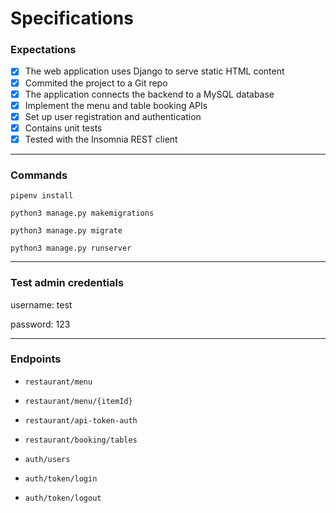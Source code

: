 # Specifications

### Expectations

- [x] The web application uses Django to serve static HTML content
- [x] Commited the project to a Git repo
- [x] The application connects the backend to a MySQL database
- [x] Implement the menu and table booking APIs
- [x] Set up user registration and authentication
- [x] Contains unit tests
- [x] Tested with the Insomnia REST client

---

### Commands

`pipenv install`

`python3 manage.py makemigrations`

`python3 manage.py migrate`

`python3 manage.py runserver`

---

### Test admin credentials

username: test

password: 123

---

### Endpoints

- `restaurant/menu`
- `restaurant/menu/{itemId}`
- `restaurant/api-token-auth`
- `restaurant/booking/tables`

- `auth/users`
- `auth/token/login`
- `auth/token/logout`
